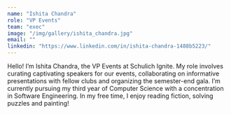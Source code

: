 ```yaml
---
name: "Ishita Chandra"
role: "VP Events"
team: "exec"
image: "/img/gallery/ishita_chandra.jpg"
email: ""
linkedin: "https://www.linkedin.com/in/ishita-chandra-1488b5223/"
---
```


Hello! I’m Ishita Chandra, the VP Events at Schulich Ignite. My role involves curating captivating speakers for our events, collaborating on informative presentations with fellow clubs and organizing the semester-end gala. I’m currently pursuing my third year of Computer Science with a concentration in Software Engineering. In my free time, I enjoy reading fiction, solving puzzles and painting!